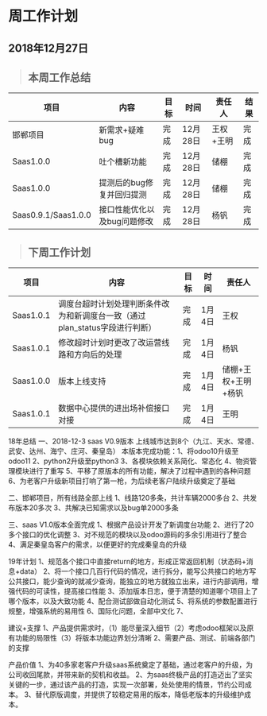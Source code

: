# 周工作计划

## 2018年12月27日

>## 本周工作总结

|项目|内容|目标|时间|责任人|结果|
|--|--|--|--|--|--|
|邯郸项目|新需求+疑难bug|完成|12月28日|王权+王明|完成|
|Saas1.0.0|吐个槽新功能|完成|12月28日|储棚|完成|
|Saas1.0.0|提测后的bug修复并回归提测|完成|12月28日|储棚|完成|
|Saas0.9.1/Saas1.0.0|接口性能优化以及bug问题修改|完成|12月28日|杨钒|完成|


>## 下周工作计划
|项目|内容|目标|时间|责任人|
|--|--|--|--|--|
|Saas1.0.1|调度台超时计划处理判断条件改为和新调度台一致（通过plan_status字段进行判断）|完成|1月4日|王权|
|Saas1.0.1|修改超时计划时更改了改运营线路和方向后的处理|完成|1月4日|杨钒|
|Saas1.0.0|版本上线支持|完成|1月4日|储棚+王权+王明+杨钒|
|Saas1.0.1|数据中心提供的进出场补偿接口对接|完成|1月4日|王明|


18年总结
一、2018-12-3 saas V0.9版本  上线城市达到8个（九江、天水、常德、武安、达州、海宁、庄河、秦皇岛）
本版本完成功能：1、将odoo10升级至odoo11
2、python2升级至python3
3、各模块依赖关系简化、常态化
4、物资管理模块进行了重写
5、平移了原版本的所有功能，解决了过程中遇到的各种问题
6、为老客户升级新项目打响了第一枪，为后续老客户陆续升级奠定了基础

二、邯郸项目，所有线路全部上线
1、线路120多条，共计车辆2000多台
2、共发布版本20多次
3、共解决已知需求以及bug单2000多条

三、saas V1.0版本全面完成
1、根据产品设计开发了新调度台功能
2、进行了20多个接口的优化调整
3、对不规范的模块以及odoo源码的多余引用进行了整合
4、满足秦皇岛客户的需求，以便更好的完成秦皇岛的升级


19年计划
1、规范各个接口中直接return的地方，形成正常返回机制（状态码+消息+data）
2、将一个接口几百行代码的情况，进行拆分，能写公共接口的地方写公共接口，能少查询的就减少查询，能独立的地方就独立出来，进行内部调用，增强代码的可读性，提高接口性能
3、添加版本日志，便于清楚的知道哪个项目上了哪个版本，以及大致功能
4、配合测试部做自动化测试
5、将系统的参数配置进行规整，增强系统的易用性
6、国际化问题，全部中文化
7、

建议+支撑
1、产品提供需求时，（1）能尽量深入细节（2）考虑odoo框架以及原有功能的局限性（3）将版本功能边界划分清晰
2、需要产品、测试、前端各部门的支撑

产品价值
1、为40多家老客户升级saas系统奠定了基础，通过老客户的升级，为公司收回尾款，并带来新的契机和收益。
2、为saas终极产品的打造迈出了坚实关键的一步，通过该产品的打造，实现一次部署，处处使用的情景，节约公司成本。
3、替代原版调度，并提供了较稳定易用的版本，降低老版本的升级维护成本。

